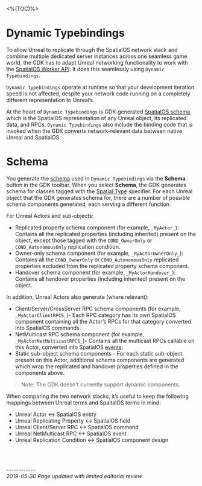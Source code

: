 <%(TOC)%>
# Dynamic Typebindings
To allow Unreal to replicate through the SpatialOS network stack and combine multiple dedicated server instances across one seamless game world, the GDK has to adapt Unreal networking functionality to work with the [SpatialOS Worker API](https://docs.improbable.io/reference/latest/capi/introduction). It does  this seamlessly using `Dynamic Typebindings`. 

`Dynamic Typebindings` operate at runtime so that your development iteration speed is not affected, despite your network code running on a completely different representation to Unreal’s.

At the heart of `Dynamic Typebindings` is GDK-generated [SpatialOS schema]({{urlRoot}}/content/spatialos-concepts/schema-and-snapshots#schema), which is the SpatialOS representation of any Unreal object, its replicated data, and RPCs. `Dynamic Typebindings` also include the binding code that is invoked when the GDK converts network-relevant data between native Unreal and SpatialOS.

# Schema
You generate the [schema]({{urlRoot}}/content/spatialos-concepts/schema-and-snapshots#schema) used in `Dynamic Typebindings` via the **Schema** button in the GDK toolbar. When you select **Schema**, the GDK generates schema for classes tagged with the [Spatial Type]({{urlRoot}}/content/spatial-type) specifier. For each Unreal object that the GDK generates schema for, there are a number of possible schema components generated, each serving a different function.

For Unreal Actors and sub-objects:

* Replicated property schema component (for example, `_MyActor_`): Contains all the replicated properties (including inherited) present on the object, except those tagged with the `COND_OwnerOnly` or `COND_AutonomousOnly` replication condition.
* Owner-only schema component (for example, `_MyActorOwnerOnly_`): Contains all the `COND_OwnerOnly` or `COND_AutonomousOnly` replicated properties excluded from the replicated property schema component.
* Handover schema component (for example, `_MyActorHandover_`): Contains all handover properties (including inherited) present on the object.

In addition, Unreal Actors also generate (where relevant):

* Client/Server/CrossServer RPC schema components (for example, `_MyActorClientRPCS_`)- Each RPC category has its own SpatialOS component containing all the Actor’s RPCs for that category converted into SpatialOS commands.
* NetMulticast RPC schema component (for example, `_MyActorNetMulticastRPCS_`)- Contains all the multicast RPCs callable on this Actor, converted into SpatialOS [events](https://docs.improbable.io/reference/latest/shared/glossary#event).
* Static sub-object schema components - For each static sub-object present on this Actor, additional schema components are generated which wrap the replicated and handover properties defined in the components above.

> Note: The GDK doesn't currently support dynamic components.

When comparing the two network stacks, it’s useful to keep the following mappings between Unreal terms and SpaitalOS terms in mind:

* Unreal Actor <-> SpatialOS entity
* Unreal Replicating Property <-> SpatialOS field
* Unreal Client/Server RPC <-> SpatialOS command
* Unreal NetMulticast RPC <-> SpatialOS event
* Unreal Replication Condition <-> SpatialOS component design

<br/>

<br/>------------<br/>
_2019-05-30 Page updated with limited editorial review_
<br/>
